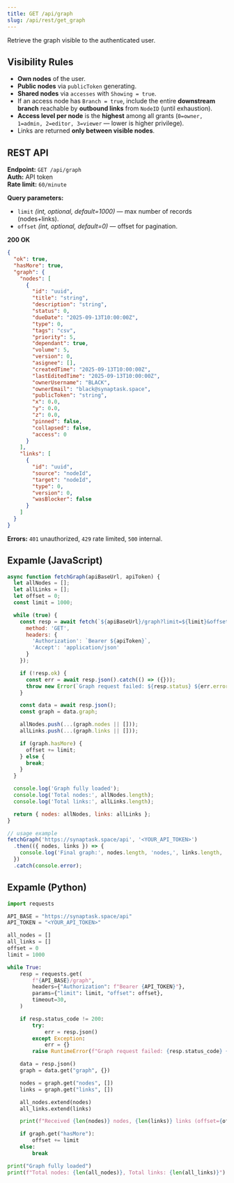 ```yaml
---
title: GET /api/graph
slug: /api/rest/get_graph
---
```


Retrieve the graph visible to the authenticated user.

## Visibility Rules
- **Own nodes** of the user.
- **Public nodes** via `publicToken` generating.
- **Shared nodes** via `accesses` with `Showing = true`.
- If an access node has `Branch = true`, include the entire **downstream branch** reachable by **outbound links** from `NodeID` (until exhaustion).
- **Access level per node** is the **highest** among all grants (`0=owner, 1=admin, 2=editor, 3=viewer` — lower is higher privilege).
- Links are returned **only between visible nodes**.

## REST API
**Endpoint:** `GET /api/graph`  
**Auth:** API token  
**Rate limit:** `60/minute`

**Query parameters:**
- `limit` *(int, optional, default=1000)* — max number of records (nodes+links).
- `offset` *(int, optional, default=0)* — offset for pagination.

**200 OK**
```json
{
  "ok": true,
  "hasMore": true,
  "graph": {
    "nodes": [
      {
        "id": "uuid",
        "title": "string",
        "description": "string",
        "status": 0,
        "dueDate": "2025-09-13T10:00:00Z",
        "type": 0,
        "tags": "csv",
        "priority": 5,
        "dependant": true,
        "volume": 5,
        "version": 0,
        "asignee": [],
        "createdTime": "2025-09-13T10:00:00Z",
        "lastEditedTime": "2025-09-13T10:00:00Z",
        "ownerUsername": "BLACK",
        "ownerEmail": "black@synaptask.space",
        "publicToken": "string",
        "x": 0.0,
        "y": 0.0,
        "z": 0.0,
        "pinned": false,
        "collapsed": false,
        "access": 0
      }
    ],
    "links": [
      {
        "id": "uuid",
        "source": "nodeId",
        "target": "nodeId",
        "type": 0,
        "version": 0,
        "wasBlocker": false
      }
    ]
  }
}
```
**Errors:** `401` unauthorized, `429` rate limited, `500` internal.

## Expamle (JavaScript)
```js
async function fetchGraph(apiBaseUrl, apiToken) {
  let allNodes = [];
  let allLinks = [];
  let offset = 0;
  const limit = 1000;

  while (true) {
    const resp = await fetch(`${apiBaseUrl}/graph?limit=${limit}&offset=${offset}`, {
      method: 'GET',
      headers: {
        'Authorization': `Bearer ${apiToken}`,
        'Accept': 'application/json'
      }
    });

    if (!resp.ok) {
      const err = await resp.json().catch(() => ({}));
      throw new Error(`Graph request failed: ${resp.status} ${err.error || ''}`);
    }

    const data = await resp.json();
    const graph = data.graph;

    allNodes.push(...(graph.nodes || []));
    allLinks.push(...(graph.links || []));

    if (graph.hasMore) {
      offset += limit;
    } else {
      break;
    }
  }

  console.log('Graph fully loaded');
  console.log('Total nodes:', allNodes.length);
  console.log('Total links:', allLinks.length);

  return { nodes: allNodes, links: allLinks };
}

// usage example
fetchGraph('https://synaptask.space/api', '<YOUR_API_TOKEN>')
  .then(({ nodes, links }) => {
    console.log('Final graph:', nodes.length, 'nodes,', links.length, 'links');
  })
  .catch(console.error);
```
## Expamle (Python)
```python
import requests

API_BASE = "https://synaptask.space/api"
API_TOKEN = "<YOUR_API_TOKEN>"

all_nodes = []
all_links = []
offset = 0
limit = 1000

while True:
    resp = requests.get(
        f"{API_BASE}/graph",
        headers={"Authorization": f"Bearer {API_TOKEN}"},
        params={"limit": limit, "offset": offset},
        timeout=30,
    )

    if resp.status_code != 200:
        try:
            err = resp.json()
        except Exception:
            err = {}
        raise RuntimeError(f"Graph request failed: {resp.status_code} {err}")

    data = resp.json()
    graph = data.get("graph", {})

    nodes = graph.get("nodes", [])
    links = graph.get("links", [])

    all_nodes.extend(nodes)
    all_links.extend(links)

    print(f"Received {len(nodes)} nodes, {len(links)} links (offset={offset})")

    if graph.get("hasMore"):
        offset += limit
    else:
        break

print("Graph fully loaded")
print(f"Total nodes: {len(all_nodes)}, Total links: {len(all_links)}")
```
